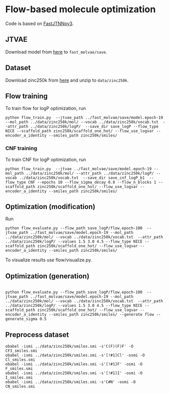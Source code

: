 # Flow-based molecule optimization
Code is based on [FastJTNNpy3](https://github.com/Bibyutatsu/FastJTNNpy3).

## JTVAE
Download model from [here](https://drive.google.com/file/d/1Ut1c_3kDBrKviM5IUGii2sqvwVHeARRP/view?usp=sharing) to `fast_molvae/save`.

## Dataset
Download zinc250k from [here](https://drive.google.com/file/d/1K6wNJzoq5Qw1ZXj_u6PKPAwjLIz-dFCl/view?usp=sharing) and unzip to `data/zinc250k`.

## Flow training
To train flow for logP optimization, run
```
python flow_train.py  --jtvae_path ../fast_molvae/save/model.epoch-19 --mol_path ../data/zinc250k/mol/ --vocab ../data/zinc250k/vocab.txt  --attr_path ../data/zinc250k/logP/  --save_dir save_logP --flow_type NICE --scaffold_path zinc250k/scaffold_one_hot/ --flow_use_logvar --encoder_a_identity --smiles_path zinc250k/smiles/
```

### CNF training
To train CNF for logP optimization, run
```
python flow_train.py  --jtvae ../fast_molvae/save/model.epoch-19 --mol_path ../data/zinc250k/mol/ --attr_path ../data/zinc250k/logP/ --vocab ../data/zinc250k/vocab.txt  --save_dir save_cnf_logP_b1  --flow_type CNF --epochs 10 --flow_sigma_decay 0.8 --flow_n_blocks 1 --scaffold_path zinc250k/scaffold_one_hot/ --flow_use_logvar --encoder_a_identity --smiles_path zinc250k/smiles/
```

## Optimization (modification)
Run 
``` 
python flow_evaluate.py --flow_path save_logP/flow.epoch-100  --jtvae_path ../fast_molvae/save/model.epoch-19 --mol_path ../data/zinc250k/mol/ --vocab ../data/zinc250k/vocab.txt  --attr_path ../data/zinc250k/logP/ --values 1.5 3.0 4.5 --flow_type NICE --scaffold_path zinc250k/scaffold_one_hot/ --flow_use_logvar --encoder_a_identity --smiles_path zinc250k/smiles/
```

To visualize results use flow/visualize.py.

## Optimization (generation)

```

python flow_evaluate.py --flow_path save_logP/flow.epoch-100  --jtvae_path ../fast_molvae/save/model.epoch-19 --mol_path ../data/zinc250k/mol/ --vocab ../data/zinc250k/vocab.txt  --attr_path ../data/zinc250k/logP/ --values 1.5 3.0 4.5 --flow_type NICE --scaffold_path zinc250k/scaffold_one_hot/ --flow_use_logvar --encoder_a_identity --smiles_path zinc250k/smiles/ --generate flow --generate_sigma 0.5
```

## Preprocess dataset

```
obabel -ismi ../data/zinc250k/smiles.smi -s'C(F)(F)F' -O CF3_smiles.smi
obabel -ismi ../data/zinc250k/smiles.smi -s'[!#1]Cl' -osmi -O Cl_smiles.smi
obabel -ismi ../data/zinc250k/smiles.smi -s'[!#1]F' -osmi -O F_smiles.smi
obabel -ismi ../data/zinc250k/smiles.smi -s'[!#1]I' -osmi -O I_smiles.smi
obabel -ismi ../data/zinc250k/smiles.smi -s'C#N' -osmi -O CN_smiles.smi
```
